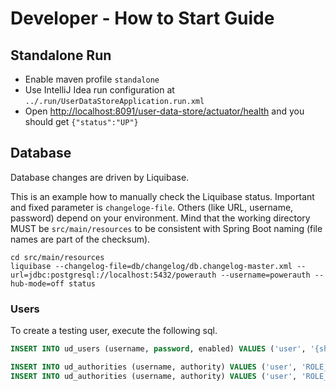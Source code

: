 # Developer - How to Start Guide


## Standalone Run

- Enable maven profile `standalone`
- Use IntelliJ Idea run configuration at `../.run/UserDataStoreApplication.run.xml`
- Open [http://localhost:8091/user-data-store/actuator/health](http://localhost:8091/user-data-store/actuator/health) and you should get `{"status":"UP"}`


## Database

Database changes are driven by Liquibase.

This is an example how to manually check the Liquibase status.
Important and fixed parameter is `changeloge-file`.
Others (like URL, username, password) depend on your environment.
Mind that the working directory MUST be `src/main/resources` to be consistent with Spring Boot naming (file names are part of the checksum).

```shell
cd src/main/resources
liquibase --changelog-file=db/changelog/db.changelog-master.xml --url=jdbc:postgresql://localhost:5432/powerauth --username=powerauth --hub-mode=off status
```


### Users

To create a testing user, execute the following sql.

```sql
INSERT INTO ud_users (username, password, enabled) VALUES ('user', '{sha256}48c13b0404540c2f2b0952ab4580f82213605e0aed7edf8979addeddfd9a3e70185688cdcdb9b3dc', true);

INSERT INTO ud_authorities (username, authority) VALUES ('user', 'ROLE_READ');
INSERT INTO ud_authorities (username, authority) VALUES ('user', 'ROLE_WRITE');
```
